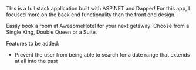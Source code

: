 This is a full stack application built with ASP.NET and Dapper!
For this app, I focused more on the back end functionality than the front end design.

Easily book a room at AwesomeHotel for your next getaway: Choose from a Single King, Double Queen or a Suite.

Features to be added:
- Prevent the user from being able to search for a date range that extends at all into the past
